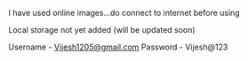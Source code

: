 I have used online images...do connect to internet before using

Local storage not yet added (will be updated soon)

Username - Vijesh1205@gmail.com
Password - Vijesh@123
